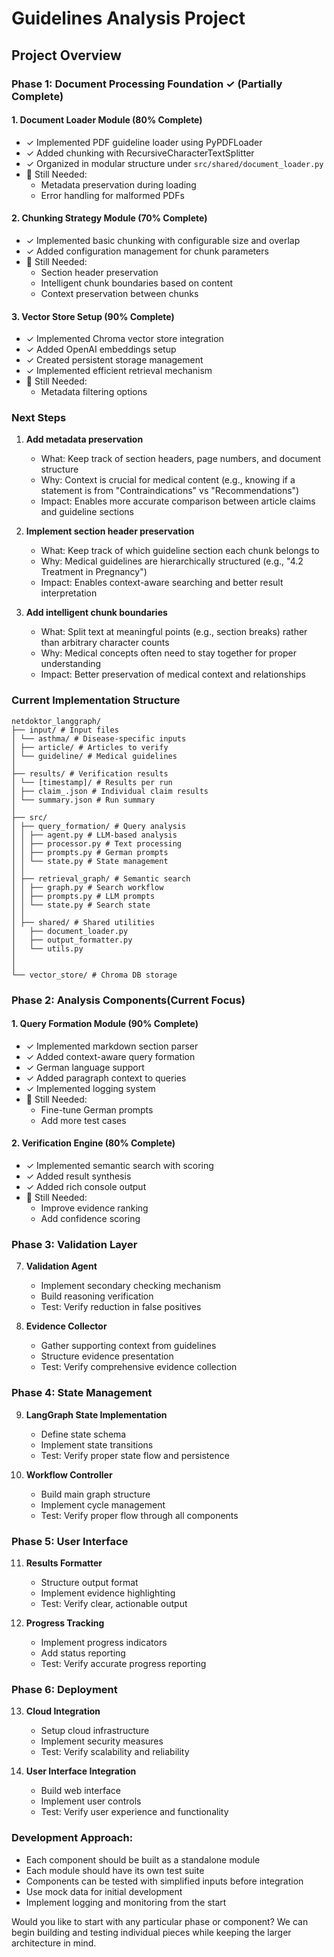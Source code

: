 # Guidelines Analysis Project

## Project Overview

### Phase 1: Document Processing Foundation ✓ (Partially Complete)

#### 1. Document Loader Module (80% Complete)
- ✓ Implemented PDF guideline loader using PyPDFLoader
- ✓ Added chunking with RecursiveCharacterTextSplitter
- ✓ Organized in modular structure under `src/shared/document_loader.py`
- 🔄 Still Needed:
  - Metadata preservation during loading
  - Error handling for malformed PDFs

#### 2. Chunking Strategy Module (70% Complete)
- ✓ Implemented basic chunking with configurable size and overlap
- ✓ Added configuration management for chunk parameters
- 🔄 Still Needed:
  - Section header preservation
  - Intelligent chunk boundaries based on content
  - Context preservation between chunks

#### 3. Vector Store Setup (90% Complete)
- ✓ Implemented Chroma vector store integration
- ✓ Added OpenAI embeddings setup
- ✓ Created persistent storage management
- ✓ Implemented efficient retrieval mechanism
- 🔄 Still Needed:
  - Metadata filtering options

### Next Steps
1. **Add metadata preservation**
     - What: Keep track of section headers, page numbers, and document structure
     - Why: Context is crucial for medical content (e.g., knowing if a statement is from "Contraindications" vs "Recommendations")
     - Impact: Enables more accurate comparison between article claims and guideline sections

2. **Implement section header preservation**
     - What: Keep track of which guideline section each chunk belongs to
     - Why: Medical guidelines are hierarchically structured (e.g., "4.2 Treatment in Pregnancy")
     - Impact: Enables context-aware searching and better result interpretation

3.  **Add intelligent chunk boundaries**
     - What: Split text at meaningful points (e.g., section breaks) rather than arbitrary character counts
     - Why: Medical concepts often need to stay together for proper understanding
     - Impact: Better preservation of medical context and relationships




### Current Implementation Structure
```
netdoktor_langgraph/
├── input/ # Input files
│ └── asthma/ # Disease-specific inputs
│ ├── article/ # Articles to verify
│ └── guideline/ # Medical guidelines
│
├── results/ # Verification results
│ └── [timestamp]/ # Results per run
│ ├── claim_.json # Individual claim results
│ └── summary.json # Run summary
│
├── src/
│ ├── query_formation/ # Query analysis
│ │ ├── agent.py # LLM-based analysis
│ │ ├── processor.py # Text processing
│ │ ├── prompts.py # German prompts
│ │ └── state.py # State management
│ │
│ ├── retrieval_graph/ # Semantic search
│ │ ├── graph.py # Search workflow
│ │ ├── prompts.py # LLM prompts
│ │ └── state.py # Search state
│ │
│ ├── shared/ # Shared utilities
│   ├── document_loader.py
│   ├── output_formatter.py
│   └── utils.py
│ 
│
└── vector_store/ # Chroma DB storage
```




### Phase 2: Analysis Components(Current Focus)

#### 1. Query Formation Module (90% Complete) 
- ✓ Implemented markdown section parser
- ✓ Added context-aware query formation
- ✓ German language support
- ✓ Added paragraph context to queries
- ✓ Implemented logging system
- 🔄 Still Needed:
  - Fine-tune German prompts
  - Add more test cases

#### 2. Verification Engine (80% Complete)
- ✓ Implemented semantic search with scoring
- ✓ Added result synthesis
- ✓ Added rich console output
- 🔄 Still Needed:
  - Improve evidence ranking
  - Add confidence scoring



### Phase 3: Validation Layer 
7. **Validation Agent**
   - Implement secondary checking mechanism
   - Build reasoning verification
   - Test: Verify reduction in false positives

8. **Evidence Collector**
   - Gather supporting context from guidelines
   - Structure evidence presentation
   - Test: Verify comprehensive evidence collection

### Phase 4: State Management
9. **LangGraph State Implementation**
   - Define state schema
   - Implement state transitions
   - Test: Verify proper state flow and persistence

10. **Workflow Controller**
    - Build main graph structure
    - Implement cycle management
    - Test: Verify proper flow through all components

### Phase 5: User Interface
11. **Results Formatter**
    - Structure output format
    - Implement evidence highlighting
    - Test: Verify clear, actionable output

12. **Progress Tracking**
    - Implement progress indicators
    - Add status reporting
    - Test: Verify accurate progress reporting

### Phase 6: Deployment
13. **Cloud Integration**
    - Setup cloud infrastructure
    - Implement security measures
    - Test: Verify scalability and reliability

14. **User Interface Integration**
    - Build web interface
    - Implement user controls
    - Test: Verify user experience and functionality

### Development Approach:
- Each component should be built as a standalone module
- Each module should have its own test suite
- Components can be tested with simplified inputs before integration
- Use mock data for initial development
- Implement logging and monitoring from the start

Would you like to start with any particular phase or component? We can begin building and testing individual pieces while keeping the larger architecture in mind.
